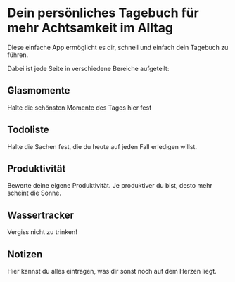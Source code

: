 # Dein persönliches Tagebuch für mehr Achtsamkeit im Alltag

Diese einfache App ermöglicht es dir, schnell und einfach dein Tagebuch zu führen. 

Dabei ist jede Seite in verschiedene Bereiche aufgeteilt: 

## Glasmomente

Halte die schönsten Momente des Tages hier fest

## Todoliste

Halte die Sachen fest, die du heute auf jeden Fall erledigen willst.

## Produktivität

Bewerte deine eigene Produktivität. Je produktiver du bist, desto mehr scheint die Sonne. 

## Wassertracker

Vergiss nicht zu trinken!

## Notizen

Hier kannst du alles eintragen, was dir sonst noch auf dem Herzen liegt.